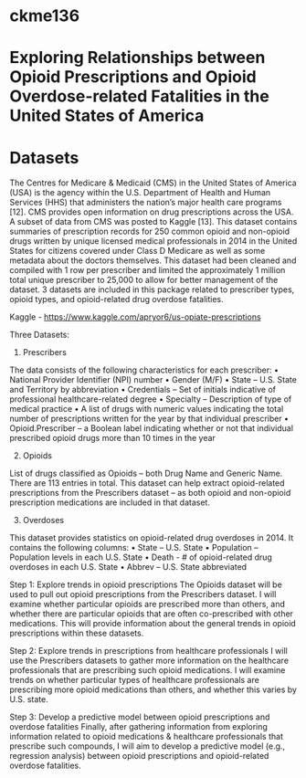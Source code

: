# ckme136

# Exploring Relationships between Opioid Prescriptions and Opioid Overdose-related Fatalities in the United States of America

# Datasets 

The Centres for Medicare & Medicaid (CMS) in the United States of America (USA) is the agency within the U.S. Department of Health and Human Services (HHS) that administers the nation’s major health care programs [12]. CMS provides open information on drug prescriptions across the USA. A subset of data from CMS was posted to Kaggle [13]. This dataset contains summaries of prescription records for 250 common opioid and non-opioid drugs written by unique licensed medical professionals in 2014 in the United States for citizens covered under Class D Medicare as well as some metadata about the doctors themselves. This dataset had been cleaned and compiled with 1 row per prescriber and limited the approximately 1 million total unique prescriber to 25,000 to allow for better management of the dataset.
3 datasets are included in this package related to prescriber types, opioid types, and opioid-related drug overdose fatalities.

Kaggle - https://www.kaggle.com/apryor6/us-opiate-prescriptions

Three Datasets:

1. Prescribers

The data consists of the following characteristics for each prescriber:
•	National Provider Identifier (NPI) number
•	Gender (M/F)
•	State – U.S. State and Territory by abbreviation
•	Credentials – Set of initials indicative of professional healthcare-related degree
•	Specialty – Description of type of medical practice
•	A list of drugs with numeric values indicating the total number of prescriptions written for the year by that individual prescriber
•	Opioid.Prescriber – a Boolean label indicating whether or not that individual prescribed opioid drugs more than 10 times in the year

2. Opioids

List of drugs classified as Opioids – both Drug Name and Generic Name. There are 113 entries in total. This dataset can help extract opioid-related prescriptions from the Prescribers dataset – as both opioid and non-opioid prescription medications are included in that dataset.

3. Overdoses

This dataset provides statistics on opioid-related drug overdoses in 2014.
It contains the following columns:
•	State – U.S. State 
•	Population – Population levels in each U.S. State 
•	Death - # of opioid-related drug overdoses in each U.S. State
•	Abbrev – U.S. State abbreviated


Step 1: Explore trends in opioid prescriptions
The Opioids dataset will be used to pull out opioid prescriptions from the Prescribers dataset.
I will examine whether particular opioids are prescribed more than others, and whether there are particular opioids that are often co-prescribed with other medications.
This will provide information about the general trends in opioid prescriptions within these datasets.

Step 2: Explore trends in prescriptions from healthcare professionals
I will use the Prescribers datasets to gather more information on the healthcare professionals that are prescribing such opioid medications.
I will examine trends on whether particular types of healthcare professionals are prescribing more opioid medications than others, and whether this varies by U.S. state.

Step 3: Develop a predictive model between opioid prescriptions and overdose fatalities
Finally, after gathering information from exploring information related to opioid medications & healthcare professionals that prescribe such compounds, I will aim to develop a predictive model (e.g., regression analysis) between opioid prescriptions and opioid-related overdose fatalities. 
